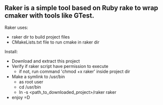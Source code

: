 Raker is a simple tool based on Ruby rake to wrap cmaker with tools like GTest.
-------------------------------------------------------------------------------

Raker uses:

 - raker dir to build project files
 - CMakeLists.txt file to run cmake in raker dir


Install:

 - Download and extract this project
 - Verify if raker script have permission to execute
    - if not, run command 'chmod +x raker' inside project dir 
 - Make a symlink to /usr/bin
    - as root user
    - cd /usr/bin 
    - ln -s <path_to_downloaded_project>/raker raker
 - enjoy =D